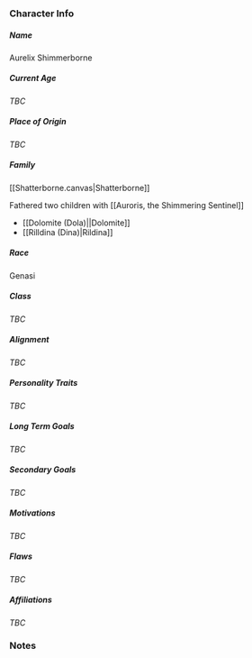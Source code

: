 ### Character Info

##### Name 
Aurelix Shimmerborne

##### Current Age
*TBC*

##### Place of Origin
*TBC*

##### Family
[[Shatterborne.canvas|Shatterborne]]

Fathered two children with [[Auroris, the Shimmering Sentinel]]
- [[Dolomite (Dola)||Dolomite]]
- [[Rilldina (Dina)|Rildina]]

##### Race
Genasi

##### Class
*TBC*

##### Alignment
*TBC*

##### Personality Traits
*TBC*

##### Long Term Goals
*TBC*

##### Secondary Goals
*TBC*

##### Motivations
*TBC*

##### Flaws
*TBC*

##### Affiliations
*TBC*

### Notes

